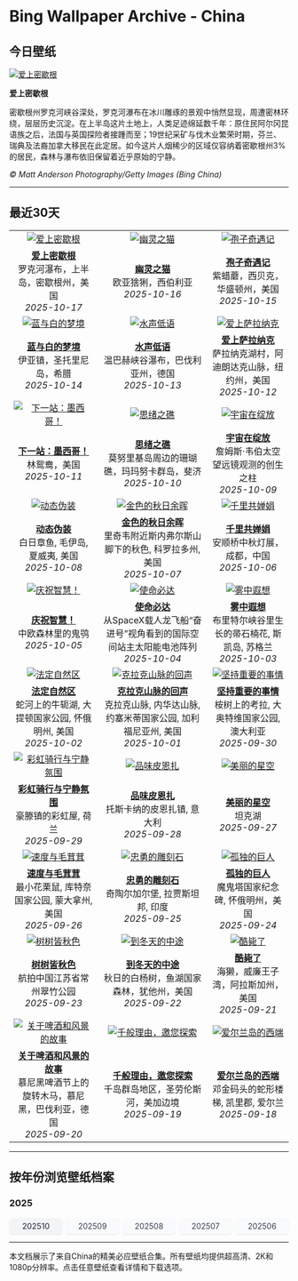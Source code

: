 # Bing Wallpaper Archive - China

## 今日壁纸

[![爱上密歇根](https://www.bing.com/th?id=OHR.RockRiverFalls_ZH-CN6532185546_UHD.jpg&pid=hp&w=2560)](https://bing.codexun.com/cn/detail/20251017)

**爱上密歇根**

密歇根州罗克河峡谷深处，罗克河瀑布在冰川雕琢的景观中悄然显现，周遭密林环绕，层层历史沉淀。在上半岛这片土地上，人类足迹绵延数千年：原住民阿尔冈昆语族之后，法国与英国探险者接踵而至；19世纪采矿与伐木业繁荣时期，芬兰、瑞典及法裔加拿大移民在此定居。如今这片人烟稀少的区域仅容纳着密歇根州3%的居民，森林与瀑布依旧保留着近乎原始的宁静。

*© Matt Anderson Photography/Getty Images (Bing China)*

---

## 最近30天

| | | |
|:---:|:---:|:---:|
| [![爱上密歇根](https://www.bing.com/th?id=OHR.RockRiverFalls_ZH-CN6532185546_UHD.jpg&pid=hp&w=2560)](https://bing.codexun.com/cn/detail/20251017) | [![幽灵之猫](https://www.bing.com/th?id=OHR.SiberianLynx_ZH-CN0749166653_UHD.jpg&pid=hp&w=2560)](https://bing.codexun.com/cn/detail/20251016) | [![孢子奇遇记](https://www.bing.com/th?id=OHR.AmethystLaccaria_ZH-CN0643667280_UHD.jpg&pid=hp&w=2560)](https://bing.codexun.com/cn/detail/20251015) | 
| **[爱上密歇根](https://bing.codexun.com/cn/detail/20251017)**<br>罗克河瀑布，上半岛，密歇根州，美国<br>*2025-10-17* | **[幽灵之猫](https://bing.codexun.com/cn/detail/20251016)**<br>欧亚猞猁，西伯利亚<br>*2025-10-16* | **[孢子奇遇记](https://bing.codexun.com/cn/detail/20251015)**<br>紫蜡蘑，西贝克，华盛顿州，美国<br>*2025-10-15* | 
| [![蓝与白的梦境](https://www.bing.com/th?id=OHR.OiaSantorini_ZH-CN0531650189_UHD.jpg&pid=hp&w=2560)](https://bing.codexun.com/cn/detail/20251014) | [![水声低语](https://www.bing.com/th?id=OHR.HinterseeWaterfall_ZH-CN0432994081_UHD.jpg&pid=hp&w=2560)](https://bing.codexun.com/cn/detail/20251013) | [![爱上萨拉纳克](https://www.bing.com/th?id=OHR.SaranacLake_ZH-CN0224689397_UHD.jpg&pid=hp&w=2560)](https://bing.codexun.com/cn/detail/20251012) | 
| **[蓝与白的梦境](https://bing.codexun.com/cn/detail/20251014)**<br>伊亚镇，圣托里尼岛，希腊<br>*2025-10-14* | **[水声低语](https://bing.codexun.com/cn/detail/20251013)**<br>温巴赫峡谷瀑布，巴伐利亚州，德国<br>*2025-10-13* | **[爱上萨拉纳克](https://bing.codexun.com/cn/detail/20251012)**<br>萨拉纳克湖村，阿迪朗达克山脉，纽约州，美国<br>*2025-10-12* | 
| [![下一站：墨西哥！](https://www.bing.com/th?id=OHR.WoodDuckHen_ZH-CN9558916773_UHD.jpg&pid=hp&w=2560)](https://bing.codexun.com/cn/detail/20251011) | [![思绪之礁](https://www.bing.com/th?id=OHR.MonurikiFiji_ZH-CN9178115886_UHD.jpg&pid=hp&w=2560)](https://bing.codexun.com/cn/detail/20251010) | [![宇宙在绽放](https://www.bing.com/th?id=OHR.WebbPillars_ZH-CN9054137596_UHD.jpg&pid=hp&w=2560)](https://bing.codexun.com/cn/detail/20251009) | 
| **[下一站：墨西哥！](https://bing.codexun.com/cn/detail/20251011)**<br>林鸳鸯，美国<br>*2025-10-11* | **[思绪之礁](https://bing.codexun.com/cn/detail/20251010)**<br>莫努里基岛周边的珊瑚礁，玛玛努卡群岛，斐济<br>*2025-10-10* | **[宇宙在绽放](https://bing.codexun.com/cn/detail/20251009)**<br>‌詹姆斯·韦伯太空望远镜观测的创生之柱<br>*2025-10-09* | 
| [![动态伪装](https://www.bing.com/th?id=OHR.OctopusCyanea_ZH-CN8948609460_UHD.jpg&pid=hp&w=2560)](https://bing.codexun.com/cn/detail/20251008) | [![金色的秋日余晖](https://www.bing.com/th?id=OHR.RidgwayAspens_ZH-CN8735375502_UHD.jpg&pid=hp&w=2560)](https://bing.codexun.com/cn/detail/20251007) | [![千里共婵娟](https://www.bing.com/th?id=OHR.AnshunBridge_ZH-CN8392458102_UHD.jpg&pid=hp&w=2560)](https://bing.codexun.com/cn/detail/20251006) | 
| **[动态伪装](https://bing.codexun.com/cn/detail/20251008)**<br>白日章鱼, 毛伊岛, 夏威夷, 美国<br>*2025-10-08* | **[金色的秋日余晖](https://bing.codexun.com/cn/detail/20251007)**<br>里奇韦附近斯内弗尔斯山脚下的秋色, 科罗拉多州, 美国<br>*2025-10-07* | **[千里共婵娟](https://bing.codexun.com/cn/detail/20251006)**<br>安顺桥中秋灯展，成都，中国<br>*2025-10-06* | 
| [![庆祝智慧！](https://www.bing.com/th?id=OHR.TeacherOwl_ZH-CN8289875605_UHD.jpg&pid=hp&w=2560)](https://bing.codexun.com/cn/detail/20251005) | [![使命必达](https://www.bing.com/th?id=OHR.DragonEndeavour_ZH-CN8160066040_UHD.jpg&pid=hp&w=2560)](https://bing.codexun.com/cn/detail/20251004) | [![雾中遐想](https://www.bing.com/th?id=OHR.SkyeHeather_ZH-CN2820283990_UHD.jpg&pid=hp&w=2560)](https://bing.codexun.com/cn/detail/20251003) | 
| **[庆祝智慧！](https://bing.codexun.com/cn/detail/20251005)**<br>中欧森林里的鬼鸮<br>*2025-10-05* | **[使命必达](https://bing.codexun.com/cn/detail/20251004)**<br>从SpaceX载人龙飞船“奋进号”视角看到的国际空间站主太阳能电池阵列<br>*2025-10-04* | **[雾中遐想](https://bing.codexun.com/cn/detail/20251003)**<br>布里特尔峡谷里生长的帚石楠花, 斯凯岛, 苏格兰<br>*2025-10-03* | 
| [![法定自然区](https://www.bing.com/th?id=OHR.OxbowBend_ZH-CN7211791969_UHD.jpg&pid=hp&w=2560)](https://bing.codexun.com/cn/detail/20251002) | [![克拉克山脉的回声](https://www.bing.com/th?id=OHR.YosemiteClark_ZH-CN7179533292_UHD.jpg&pid=hp&w=2560)](https://bing.codexun.com/cn/detail/20251001) | [![坚持重要的事情](https://www.bing.com/th?id=OHR.EucalyptusKoala_ZH-CN6942451940_UHD.jpg&pid=hp&w=2560)](https://bing.codexun.com/cn/detail/20250930) | 
| **[法定自然区](https://bing.codexun.com/cn/detail/20251002)**<br>蛇河上的牛轭湖, 大提顿国家公园, 怀俄明州, 美国<br>*2025-10-02* | **[克拉克山脉的回声](https://bing.codexun.com/cn/detail/20251001)**<br>克拉克山脉, 内华达山脉, 约塞米蒂国家公园, 加利福尼亚州, 美国<br>*2025-10-01* | **[坚持重要的事情](https://bing.codexun.com/cn/detail/20250930)**<br>桉树上的考拉, 大奥特维国家公园, 澳大利亚<br>*2025-09-30* | 
| [![彩虹骑行与宁静氛围](https://www.bing.com/th?id=OHR.HoutenHouses_ZH-CN6776452438_UHD.jpg&pid=hp&w=2560)](https://bing.codexun.com/cn/detail/20250929) | [![品味皮恩扎](https://www.bing.com/th?id=OHR.PienzaItaly_ZH-CN6564335348_UHD.jpg&pid=hp&w=2560)](https://bing.codexun.com/cn/detail/20250928) | [![美丽的星空](https://www.bing.com/th?id=OHR.TankLakes_ZH-CN6402368934_UHD.jpg&pid=hp&w=2560)](https://bing.codexun.com/cn/detail/20250927) | 
| **[彩虹骑行与宁静氛围](https://bing.codexun.com/cn/detail/20250929)**<br>豪滕镇的彩虹屋, 荷兰<br>*2025-09-29* | **[品味皮恩扎](https://bing.codexun.com/cn/detail/20250928)**<br>托斯卡纳的皮恩扎镇, 意大利<br>*2025-09-28* | **[美丽的星空](https://bing.codexun.com/cn/detail/20250927)**<br>坦克湖<br>*2025-09-27* | 
| [![速度与毛茸茸](https://www.bing.com/th?id=OHR.AutumnChipmunk_ZH-CN6224482683_UHD.jpg&pid=hp&w=2560)](https://bing.codexun.com/cn/detail/20250926) | [![忠勇的雕刻石](https://www.bing.com/th?id=OHR.FortChittorgarh_ZH-CN5999553283_UHD.jpg&pid=hp&w=2560)](https://bing.codexun.com/cn/detail/20250925) | [![孤独的巨人](https://www.bing.com/th?id=OHR.BearLodge_ZH-CN5880511888_UHD.jpg&pid=hp&w=2560)](https://bing.codexun.com/cn/detail/20250924) | 
| **[速度与毛茸茸](https://bing.codexun.com/cn/detail/20250926)**<br>最小花栗鼠, 库特奈国家公园, 蒙大拿州, 美国<br>*2025-09-26* | **[忠勇的雕刻石](https://bing.codexun.com/cn/detail/20250925)**<br>奇陶尔加尔堡, 拉贾斯坦邦, 印度<br>*2025-09-25* | **[孤独的巨人](https://bing.codexun.com/cn/detail/20250924)**<br>魔鬼塔国家纪念碑, 怀俄明州，美国<br>*2025-09-24* | 
| [![树树皆秋色](https://www.bing.com/th?id=OHR.AutumnalEquinoxY25_ZH-CN5692548297_UHD.jpg&pid=hp&w=2560)](https://bing.codexun.com/cn/detail/20250923) | [![到冬天的中途](https://www.bing.com/th?id=OHR.AspenEquinox_ZH-CN5474695693_UHD.jpg&pid=hp&w=2560)](https://bing.codexun.com/cn/detail/20250922) | [![酷毙了](https://www.bing.com/th?id=OHR.IceOtters_ZH-CN5393791969_UHD.jpg&pid=hp&w=2560)](https://bing.codexun.com/cn/detail/20250921) | 
| **[树树皆秋色](https://bing.codexun.com/cn/detail/20250923)**<br>航拍中国江苏省常州翠竹公园<br>*2025-09-23* | **[到冬天的中途](https://bing.codexun.com/cn/detail/20250922)**<br>秋日的白杨树，鱼湖国家森林，犹他州，美国<br>*2025-09-22* | **[酷毙了](https://bing.codexun.com/cn/detail/20250921)**<br>海獭，威廉王子湾，阿拉斯加州，美国<br>*2025-09-21* | 
| [![关于啤酒和风景的故事](https://www.bing.com/th?id=OHR.OktoberfestSwing_ZH-CN5270146600_UHD.jpg&pid=hp&w=2560)](https://bing.codexun.com/cn/detail/20250920) | [![千般理由，邀您探索](https://www.bing.com/th?id=OHR.ThousandIslands_ZH-CN3197750437_UHD.jpg&pid=hp&w=2560)](https://bing.codexun.com/cn/detail/20250919) | [![爱尔兰岛的西端](https://www.bing.com/th?id=OHR.DunquinIreland_ZH-CN1418844818_UHD.jpg&pid=hp&w=2560)](https://bing.codexun.com/cn/detail/20250918) | 
| **[关于啤酒和风景的故事](https://bing.codexun.com/cn/detail/20250920)**<br>慕尼黑啤酒节上的旋转木马，慕尼黑，巴伐利亚，德国<br>*2025-09-20* | **[千般理由，邀您探索](https://bing.codexun.com/cn/detail/20250919)**<br>千岛群岛地区，圣劳伦斯河，美加边境<br>*2025-09-19* | **[爱尔兰岛的西端](https://bing.codexun.com/cn/detail/20250918)**<br>邓金码头的蛇形楼梯, 凯里郡, 爱尔兰<br>*2025-09-18* | 


---

## 按年份浏览壁纸档案

### 2025
<div style="display: grid; grid-template-columns: repeat(auto-fit, minmax(80px, 1fr)); gap: 6px; margin: 12px 0;">
<a href="https://bing.codexun.com/cn/archive/202510" style="padding: 6px 12px; font-size: 14px; border-radius: 6px; box-shadow: 0 1px 2px rgba(0,0,0,0.1); background-color: #f3f4f6; color: #374151; text-decoration: none; text-align: center; transition: background-color 0.2s ease; font-weight: 500;">202510</a>
<a href="https://bing.codexun.com/cn/archive/202509" style="padding: 6px 12px; font-size: 14px; border-radius: 6px; box-shadow: 0 1px 2px rgba(0,0,0,0.1); background-color: #f9fafb; color: #374151; text-decoration: none; text-align: center; transition: background-color 0.2s ease;">202509</a>
<a href="https://bing.codexun.com/cn/archive/202508" style="padding: 6px 12px; font-size: 14px; border-radius: 6px; box-shadow: 0 1px 2px rgba(0,0,0,0.1); background-color: #f9fafb; color: #374151; text-decoration: none; text-align: center; transition: background-color 0.2s ease;">202508</a>
<a href="https://bing.codexun.com/cn/archive/202507" style="padding: 6px 12px; font-size: 14px; border-radius: 6px; box-shadow: 0 1px 2px rgba(0,0,0,0.1); background-color: #f9fafb; color: #374151; text-decoration: none; text-align: center; transition: background-color 0.2s ease;">202507</a>
<a href="https://bing.codexun.com/cn/archive/202506" style="padding: 6px 12px; font-size: 14px; border-radius: 6px; box-shadow: 0 1px 2px rgba(0,0,0,0.1); background-color: #f9fafb; color: #374151; text-decoration: none; text-align: center; transition: background-color 0.2s ease;">202506</a>
</div>



---

本文档展示了来自China的精美必应壁纸合集。所有壁纸均提供超高清、2K和1080p分辨率。点击任意壁纸查看详情和下载选项。
